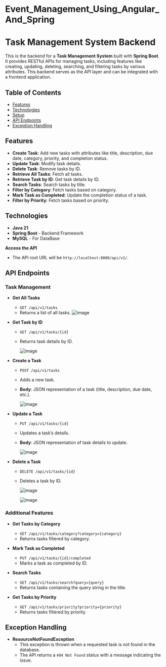 # Event_Management_Using_Angular_And_Spring

# Task Management System Backend

This is the backend for a **Task Management System** built with **Spring Boot**. It provides RESTful APIs for managing tasks, including features like creating, updating, deleting, searching, and filtering tasks by various attributes. This backend serves as the API layer and can be integrated with a frontend application.

## Table of Contents
- [Features](#features)
- [Technologies](#technologies)
- [Setup](#setup)
- [API Endpoints](#api-endpoints)
- [Exception Handling](#exception-handling)

## Features

- **Create Task**: Add new tasks with attributes like title, description, due date, category, priority, and completion status.
- **Update Task**: Modify task details.
- **Delete Task**: Remove tasks by ID.
- **Retrieve All Tasks**: Fetch all tasks.
- **Retrieve Task by ID**: Get task details by ID.
- **Search Tasks**: Search tasks by title.
- **Filter by Category**: Fetch tasks based on category.
- **Mark Task as Completed**: Update the completion status of a task.
- **Filter by Priority**: Fetch tasks based on priority.

## Technologies

- **Java 21**
- **Spring Boot** - Backend Framework
- **MySQL** - For DataBase

**Access the API**
   - The API root URL will be `http://localhost:8080/api/v1/`.

## API Endpoints

### Task Management

- **Get All Tasks**
  - `GET /api/v1/tasks`
  - Returns a list of all tasks. 
    ![image](https://github.com/user-attachments/assets/25d790d7-ea4b-4301-bda2-63a752494ec6)


- **Get Task by ID**
  - `GET /api/v1/tasks/{id}`
  - Returns task details by ID.
 
    ![image](https://github.com/user-attachments/assets/05ab3988-9d47-4e74-aef8-35ac2525b68c)


- **Create a Task**
  - `POST /api/v1/tasks`
  - Adds a new task.
  - **Body**: JSON representation of a task (title, description, due date, etc.).
 
    ![image](https://github.com/user-attachments/assets/a0d44e59-0714-4dc7-b511-f615f5642071)


- **Update a Task**
  - `PUT /api/v1/tasks/{id}`
  - Updates a task’s details.
  - **Body**: JSON representation of task details to update.
 
    ![image](https://github.com/user-attachments/assets/4b464634-d7e4-4fd3-86f3-51ead7350cc2)


- **Delete a Task**
  - `DELETE /api/v1/tasks/{id}`
  - Deletes a task by ID.
 
    ![image](https://github.com/user-attachments/assets/5d73c8dc-c0e3-4d39-8ab3-5502cdff056a)

    ![image](https://github.com/user-attachments/assets/e5abe189-9214-4668-9ce3-84e2dbdc635a)



### Additional Features

- **Get Tasks by Category**
  - `GET /api/v1/tasks/category?category={category}`
  - Returns tasks filtered by category.

- **Mark Task as Completed**
  - `PUT /api/v1/tasks/{id}/completed`
  - Marks a task as completed by ID.

- **Search Tasks**
  - `GET /api/v1/tasks/search?query={query}`
  - Returns tasks containing the query string in the title.

- **Get Tasks by Priority**
  - `GET /api/v1/tasks/priority?priority={priority}`
  - Returns tasks filtered by priority.



## Exception Handling

- **ResourceNotFoundException**
  - This exception is thrown when a requested task is not found in the database.
  - The API returns a `404 Not Found` status with a message indicating the issue.
